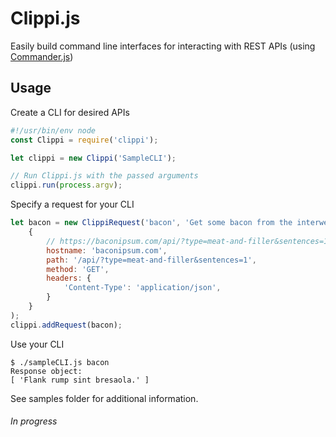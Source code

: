 # Clippi.js

Easily build command line interfaces for interacting with REST APIs (using [Commander.js](https://github.com/tj/commander.js/))

## Usage

Create a CLI for desired APIs

```js
#!/usr/bin/env node
const Clippi = require('clippi');

let clippi = new Clippi('SampleCLI');

// Run Clippi.js with the passed arguments
clippi.run(process.argv);
```

Specify a request for your CLI

```js
let bacon = new ClippiRequest('bacon', 'Get some bacon from the interwebs',
    {
        // https://baconipsum.com/api/?type=meat-and-filler&sentences=1
        hostname: 'baconipsum.com',
        path: '/api/?type=meat-and-filler&sentences=1',
        method: 'GET',
        headers: {
            'Content-Type': 'application/json',
        }
    }
);
clippi.addRequest(bacon);
```

Use your CLI

```shell
$ ./sampleCLI.js bacon
Response object: 
[ 'Flank rump sint bresaola.' ]

```

See samples folder for additional information.


###### In progress ######

